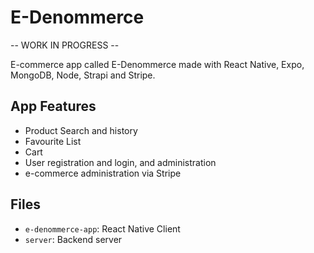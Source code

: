# E-Denommerce

-- WORK IN PROGRESS -- 

E-commerce app called E-Denommerce made with React Native, Expo, MongoDB, Node, Strapi and Stripe.

## App Features

* Product Search and history
* Favourite List
* Cart
* User registration and login, and administration
* e-commerce administration via Stripe

## Files

* `e-denommerce-app`: React Native Client
* `server`: Backend server